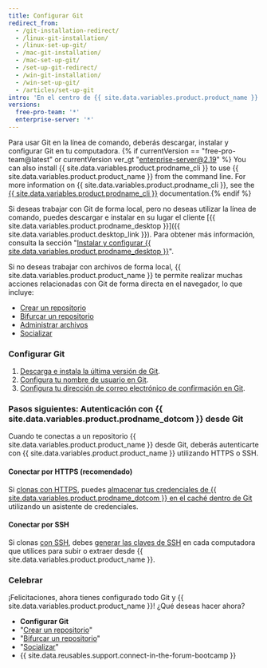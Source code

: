 ```yaml
---
title: Configurar Git
redirect_from:
  - /git-installation-redirect/
  - /linux-git-installation/
  - /linux-set-up-git/
  - /mac-git-installation/
  - /mac-set-up-git/
  - /set-up-git-redirect/
  - /win-git-installation/
  - /win-set-up-git/
  - /articles/set-up-git
intro: 'En el centro de {{ site.data.variables.product.product_name }} hay un sistema de control de versión de código abierto (VCS) llamado Git. Git es responsable de todo lo relacionado con {{ site.data.variables.product.product_name }} que suceda de forma local en tu computadora.'
versions:
  free-pro-team: '*'
  enterprise-server: '*'
---
```


Para usar Git en la línea de comando, deberás descargar, instalar y configurar Git en tu computadora. {% if currentVersion == "free-pro-team@latest" or currentVersion ver_gt "enterprise-server@2.19" %} You can also install {{ site.data.variables.product.prodname_cli }} to use {{ site.data.variables.product.product_name }} from the command line. For more information on {{ site.data.variables.product.prodname_cli }}, see the [{{ site.data.variables.product.prodname_cli }}](https://cli.github.com/manual/) documentation.{% endif %}

Si deseas trabajar con Git de forma local, pero no deseas utilizar la línea de comando, puedes descargar e instalar en su lugar el cliente [{{ site.data.variables.product.prodname_desktop }}]({{ site.data.variables.product.desktop_link }}).  Para obtener más información, consulta la sección "[Instalar y configurar {{ site.data.variables.product.prodname_desktop }}](/desktop/installing-and-configuring-github-desktop/)".

Si no deseas trabajar con archivos de forma local, {{ site.data.variables.product.product_name }} te permite realizar muchas acciones relacionadas con Git de forma directa en el navegador, lo que incluye:

- [Crear un repositorio](/articles/create-a-repo)
- [Bifurcar un repositorio](/articles/fork-a-repo)
- [Administrar archivos](/articles/managing-files-on-github/)
- [Socializar](/articles/be-social)

### Configurar Git

1. [Descarga e instala la última versión de Git](https://git-scm.com/downloads).
2. [Configura tu nombre de usuario en Git](/articles/setting-your-username-in-git).
3. [Configura tu dirección de correo electrónico de confirmación en Git](/articles/setting-your-commit-email-address).

### Pasos siguientes: Autenticación con {{ site.data.variables.product.prodname_dotcom }} desde Git

Cuando te conectas a un repositorio {{ site.data.variables.product.product_name }} desde Git, deberás autenticarte con {{ site.data.variables.product.product_name }} utilizando HTTPS o SSH.

#### Conectar por HTTPS (recomendado)

Si [clonas con HTTPS](/articles/which-remote-url-should-i-use/#cloning-with-https-urls), puedes [almacenar tus credenciales de {{ site.data.variables.product.prodname_dotcom }} en el caché dentro de Git](/github/using-git/caching-your-github-credentials-in-git) utilizando un asistente de credenciales.

#### Conectar por SSH

Si clonas [con SSH](/articles/which-remote-url-should-i-use#cloning-with-ssh-urls), debes [generar las claves de SSH](/articles/generating-a-new-ssh-key-and-adding-it-to-the-ssh-agent) en cada computadora que utilices para subir o extraer desde {{ site.data.variables.product.product_name }}.

### Celebrar

¡Felicitaciones, ahora tienes configurado todo Git y {{ site.data.variables.product.product_name }}! ¿Qué deseas hacer ahora?

- **Configurar Git**
- "[Crear un repositorio](/articles/create-a-repo)"
- "[Bifurcar un repositorio](/articles/fork-a-repo)"
- "[Socializar](/articles/be-social)"
- {{ site.data.reusables.support.connect-in-the-forum-bootcamp }}
